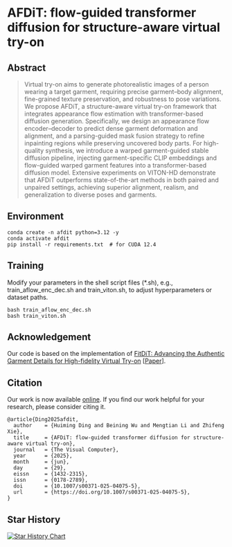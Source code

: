 # AFDiT: flow-guided transformer diffusion for structure-aware virtual try-on

## Abstract

> Virtual try-on aims to generate photorealistic images of a person wearing a target garment, requiring precise garment–body alignment, fine-grained texture preservation, and robustness to pose variations. We propose AFDiT, a structure-aware virtual try-on framework that integrates appearance flow estimation with transformer-based diffusion generation. Specifically, we design an appearance flow encoder–decoder to predict dense garment deformation and alignment, and a parsing-guided mask fusion strategy to refine inpainting regions while preserving uncovered body parts. For high-quality synthesis, we introduce a warped garment-guided stable diffusion pipeline, injecting garment-specific CLIP embeddings and flow-guided warped garment features into a transformer-based diffusion model. Extensive experiments on VITON-HD demonstrate that AFDiT outperforms state-of-the-art methods in both paired and unpaired settings, achieving superior alignment, realism, and generalization to diverse poses and garments.

## Environment

```shell
conda create -n afdit python=3.12 -y
conda activate afdit
pip install -r requirements.txt  # for CUDA 12.4
```

## Training

Modify your parameters in the shell script files (*.sh), e.g., train_aflow_enc_dec.sh and train_viton.sh, to adjust hyperparameters or dataset paths.

```shell
bash train_aflow_enc_dec.sh
bash train_viton.sh
```

## Acknowledgement

Our code is based on the implementation of [FitDiT: Advancing the Authentic Garment Details for High-fidelity Virtual Try-on](https://github.com/BoyuanJiang/FitDiT) [[Paper](https://arxiv.org/abs/2411.10499)].

## Citation

Our work is now available [online](https://link.springer.com/article/10.1007/s00371-025-04075-5). If you find our work helpful for your research, please consider citing it.
```
@article{Ding2025afdit,
  author    = {Huiming Ding and Beining Wu and Mengtian Li and Zhifeng Xie},
  title     = {AFDiT: flow-guided transformer diffusion for structure-aware virtual try-on},
  journal   = {The Visual Computer},
  year      = {2025},
  month     = {jun},
  day       = {29},
  eissn     = {1432-2315},
  issn      = {0178-2789},
  doi       = {10.1007/s00371-025-04075-5},
  url       = {https://doi.org/10.1007/s00371-025-04075-5},
}
```

## Star History

[![Star History Chart](https://api.star-history.com/svg?repos=MTKSHU/AFDiT&type=Date)](https://www.star-history.com/#MTKSHU/AFDiT&Date)